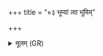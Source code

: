 +++
title = "०३ भूम्यां त्वा भूमिम्"

+++
<details><summary>मूलम् (GR)</summary>

भूम्यां त्वा भूमिम् अधि धारयामि  
तनूः समानी विकृता त एषा ।  
यद्यद् युक्तं लिखितम् अर्पणं च  
तेन मा सुस्रोर् अपि तद् वपामि ॥
</details>